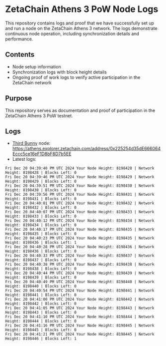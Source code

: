 # ZetaChain Athens 3 PoW Node Logs
This repository contains logs and proof that we have successfully set up and run a node on the ZetaChain Athens 3 network. The logs demonstrate continuous node operation, including synchronization details and performance.

## Contents
- Node setup information
- Synchronization logs with block height details
- Ongoing proof of work logs to verify active participation in the ZetaChain network

## Purpose
This repository serves as documentation and proof of participation in the ZetaChain Athens 3 PoW testnet.

## Logs

- [Third Bunny](https://thirdbunny.xyz/) node: https://athens.explorer.zetachain.com/address/0x225254d35dE666064Eccc5ce16eF1D8bF8D7b5EE
- Latest logs:
```
Fri Dec 20 04:39:40 PM UTC 2024 Your Node Height: 8198428 | Network Height: 8198428 | Blocks Left: 0
Fri Dec 20 04:39:46 PM UTC 2024 Your Node Height: 8198429 | Network Height: 8198429 | Blocks Left: 0
Fri Dec 20 04:39:51 PM UTC 2024 Your Node Height: 8198430 | Network Height: 8198430 | Blocks Left: 0
Fri Dec 20 04:39:56 PM UTC 2024 Your Node Height: 8198431 | Network Height: 8198431 | Blocks Left: 0
Fri Dec 20 04:40:01 PM UTC 2024 Your Node Height: 8198432 | Network Height: 8198432 | Blocks Left: 0
Fri Dec 20 04:40:07 PM UTC 2024 Your Node Height: 8198433 | Network Height: 8198433 | Blocks Left: 0
Fri Dec 20 04:40:12 PM UTC 2024 Your Node Height: 8198434 | Network Height: 8198434 | Blocks Left: 0
Fri Dec 20 04:40:17 PM UTC 2024 Your Node Height: 8198435 | Network Height: 8198435 | Blocks Left: 0
Fri Dec 20 04:40:23 PM UTC 2024 Your Node Height: 8198435 | Network Height: 8198436 | Blocks Left: 1
Fri Dec 20 04:40:28 PM UTC 2024 Your Node Height: 8198436 | Network Height: 8198436 | Blocks Left: 0
Fri Dec 20 04:40:33 PM UTC 2024 Your Node Height: 8198437 | Network Height: 8198437 | Blocks Left: 0
Fri Dec 20 04:40:38 PM UTC 2024 Your Node Height: 8198438 | Network Height: 8198438 | Blocks Left: 0
Fri Dec 20 04:40:44 PM UTC 2024 Your Node Height: 8198439 | Network Height: 8198439 | Blocks Left: 0
Fri Dec 20 04:40:49 PM UTC 2024 Your Node Height: 8198440 | Network Height: 8198440 | Blocks Left: 0
Fri Dec 20 04:40:54 PM UTC 2024 Your Node Height: 8198441 | Network Height: 8198441 | Blocks Left: 0
Fri Dec 20 04:41:00 PM UTC 2024 Your Node Height: 8198442 | Network Height: 8198442 | Blocks Left: 0
Fri Dec 20 04:41:05 PM UTC 2024 Your Node Height: 8198443 | Network Height: 8198443 | Blocks Left: 0
Fri Dec 20 04:41:10 PM UTC 2024 Your Node Height: 8198444 | Network Height: 8198444 | Blocks Left: 0
Fri Dec 20 04:41:16 PM UTC 2024 Your Node Height: 8198445 | Network Height: 8198445 | Blocks Left: 0
Fri Dec 20 04:41:21 PM UTC 2024 Your Node Height: 8198445 | Network Height: 8198446 | Blocks Left: 1
```
